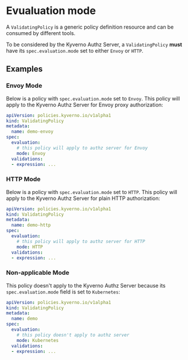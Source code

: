 # Evualuation mode

A `ValidatingPolicy` is a generic policy definition resource and can be consumed by different tools.

To be considered by the Kyverno Authz Server, a `ValidatingPolicy` **must** have its `spec.evaluation.mode` set to either `Envoy` or `HTTP`.

## Examples

### Envoy Mode

Below is a policy with `spec.evaluation.mode` set to `Envoy`. This policy will apply to the Kyverno Authz Server for Envoy proxy authorization:

```yaml
apiVersion: policies.kyverno.io/v1alpha1
kind: ValidatingPolicy
metadata:
  name: demo-envoy
spec:
  evaluation:
    # this policy will apply to authz server for Envoy
    mode: Envoy
  validations:
  - expression: ...
```

### HTTP Mode

Below is a policy with `spec.evaluation.mode` set to `HTTP`. This policy will apply to the Kyverno Authz Server for plain HTTP authorization:

```yaml
apiVersion: policies.kyverno.io/v1alpha1
kind: ValidatingPolicy
metadata:
  name: demo-http
spec:
  evaluation:
    # this policy will apply to authz server for HTTP
    mode: HTTP
  validations:
  - expression: ...
```

### Non-applicable Mode

This policy doesn't apply to the Kyverno Authz Server because its `spec.evaluation.mode` field is set to `Kubernetes`:

```yaml
apiVersion: policies.kyverno.io/v1alpha1
kind: ValidatingPolicy
metadata:
  name: demo
spec:
  evaluation:
    # this policy doesn't apply to authz server
    mode: Kubernetes
  validations:
  - expression: ...
```

